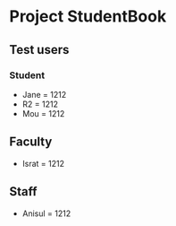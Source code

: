 # Project StudentBook

## Test users

### Student
* Jane = 1212
* R2 = 1212
* Mou = 1212
  
## Faculty
* Israt = 1212

## Staff
* Anisul = 1212